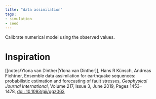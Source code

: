 ```yaml
---
title: "data assimilation"
tags:
- simulation
- seed
---
```


Calibrate numerical model using the observed values.

# Inspiration
[[notes/Ylona van Dinther|Ylona van Dinther]], Hans R Künsch, Andreas Fichtner, Ensemble data assimilation for earthquake sequences: probabilistic estimation and forecasting of fault stresses, _Geophysical Journal International_, Volume 217, Issue 3, June 2019, Pages 1453–1478, [doi: 10.1093/gji/ggz063](https://doi.org/10.1093/gji/ggz063)